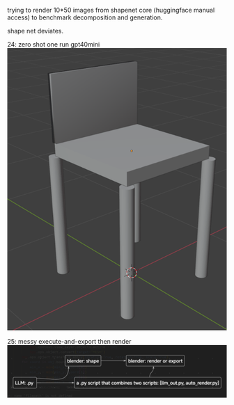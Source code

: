trying to render 10*50 images from shapenet core (huggingface manual access) to benchmark decomposition and generation.

shape net deviates. 

24: 
zero shot one run gpt40mini
![alt text](image.png)

25: messy execute-and-export then render
![alt text](image-1.png)